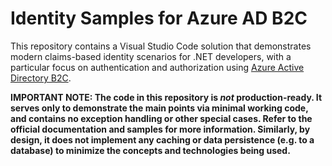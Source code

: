 # Identity Samples for Azure AD B2C

This repository contains a Visual Studio Code solution that demonstrates modern claims-based identity scenarios for .NET developers, with a particular focus on authentication and authorization using [Azure Active Directory B2C](https://azure.microsoft.com/en-us/services/active-directory-b2c/).

**IMPORTANT NOTE: The code in this repository is _not_ production-ready. It serves only to demonstrate the main points via minimal working code, and contains no exception handling or other special cases. Refer to the official documentation and samples for more information. Similarly, by design, it does not implement any caching or data persistence (e.g. to a database) to minimize the concepts and technologies being used.**
